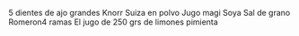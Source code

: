 5 dientes de ajo grandes
Knorr Suiza en polvo
Jugo magi
Soya 
Sal de grano
Romeron4 ramas
El jugo de 250 grs de limones
pimienta